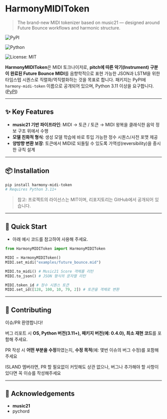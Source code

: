 # HarmonyMIDIToken

> The brand-new MIDI tokenizer based on music21 — designed around Future Bounce workflows and harmonic structure.
> 

![PyPI](https://img.shields.io/pypi/v/harmony-midi-token.svg)

![Python](https://img.shields.io/badge/python-3.11%2B-blue.svg)

![License: MIT](https://img.shields.io/badge/License-MIT-green.svg)

**HarmonyMIDIToken**은 MIDI 토크나이저로, **pitch에 따른 악기(Instrument) 구분이 완료된 Future Bounce MIDI**를 음향학적으로 표현 가능한 JSON과 LSTM을 위한 타임스텝 시퀀스로 직렬화/역직렬화하는 것을 목표로 합니다.
패키지는 PyPI에 `harmony-midi-token` 이름으로 공개되어 있으며, Python 3.11 이상을 요구합니다. ([PyPI](https://pypi.org/project/harmony-midi-token/))

---

## ✨ Key Features

- **music21 기반 파이프라인**: MIDI → 토큰 / 토큰 → MIDI 왕복을 클래식한 음악 정보 구조 위에서 수행
- **모델 친화적 형식**: 생성 모델 학습에 바로 투입 가능한 정수 시퀀스/사전 포맷 제공
- **양방향 변환 보장**: 토큰에서 MIDI로 되돌릴 수 있도록 가역성(reversibility)을 중시한 규칙 설계

---

## 📦 Installation

```bash
pip install harmony-midi-token
# Requires Python 3.11+

```

> 참고: 프로젝트의 라이선스는 MIT이며, 리포지토리는 GitHub에서 공개되어 있습니다.
> 

---

## 🚀 Quick Start

- 아래 예시 코드를 참고하여 사용해 주세요.

```python
from HarmonyMIDIToken import HarmonyMIDIToken

MIDI = HarmonyMIDIToken()
MIDI.set_midi("examples/future_bounce.mid")

MIDI.to_midi() # Music21 Score 객체를 리턴
MIDI.to_json() # JSON 형식의 문자열 리턴

MIDI.token_id # 정수 시퀀스 토큰
MIDI.set_id([128, 100, 10, 79, 2]) # 토큰을 객체로 변환
```

---

## 🤝 Contributing

이슈/PR 환영합니다!

버그 리포트 시 **OS, Python 버전(3.11+), 패키지 버전(예: 0.4.0), 최소 재현 코드**를 포함해 주세요.

PR 작성 시 **어떤 부분을 수정**하였는지, **수정 목적**(예: 몇번 이슈의 버그 수정)를 포함해 주세요

ISLAND 멤버라면, PR 할 필요없이 커밋해도 상관 없으나, 버그나 추가해야 할 사항이 있다면 꼭 이슈를 작성해주세요

---

## 🙏 Acknowledgements

- **music21**
- pychord
